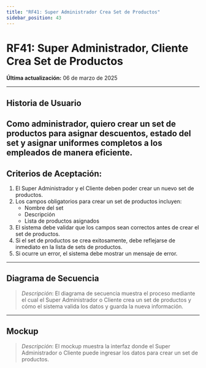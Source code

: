 ```yaml
---
title: "RF41: Super Administrador Crea Set de Productos"  
sidebar_position: 43
---
```


# RF41: Super Administrador, Cliente Crea Set de Productos  

**Última actualización:** 06 de marzo de 2025  

---

## Historia de Usuario  
Como administrador, quiero crear un set de productos  para asignar descuentos, estado del set y asignar uniformes completos a los empleados de manera eficiente.
---

## **Criterios de Aceptación:**  

1. El Super Administrador y el Cliente deben poder crear un nuevo set de productos.  
2. Los campos obligatorios para crear un set de productos incluyen:  
   - Nombre del set  
   - Descripción  
   - Lista de productos asignados  
3. El sistema debe validar que los campos sean correctos antes de crear el set de productos.  
4. Si el set de productos se crea exitosamente, debe reflejarse de inmediato en la lista de sets de productos.  
5. Si ocurre un error, el sistema debe mostrar un mensaje de error.  

---

## **Diagrama de Secuencia**  

> *Descripción*: El diagrama de secuencia muestra el proceso mediante el cual el Super Administrador o Cliente crea un set de productos y cómo el sistema valida los datos y guarda la nueva información.  

---

## **Mockup**  

> *Descripción*: El mockup muestra la interfaz donde el Super Administrador o Cliente puede ingresar los datos para crear un set de productos.  
